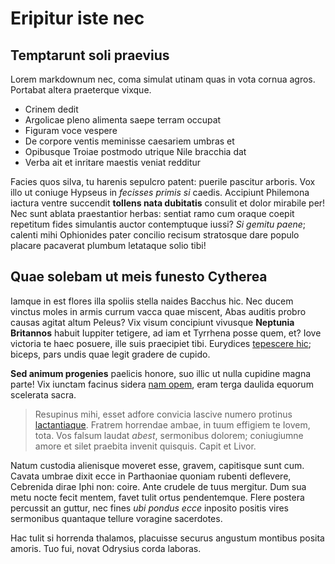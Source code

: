# Eripitur iste nec

## Temptarunt soli praevius

Lorem markdownum nec, coma simulat utinam quas in vota cornua agros. Portabat
altera praeterque vixque.

- Crinem dedit
- Argolicae pleno alimenta saepe terram occupat
- Figuram voce vespere
- De corpore ventis meminisse caesariem umbras et
- Opibusque Troiae postmodo utrique Nile bracchia dat
- Verba ait et inritare maestis veniat redditur

Facies quos silva, tu harenis sepulcro patent: puerile pascitur arboris. Vox
illo ut coniuge Hypseus in *fecisses primis si* caedis. Accipiunt Philemona
iactura ventre succendit **tollens nata dubitatis** consulit et dolor mirabile
per! Nec sunt ablata praestantior herbas: sentiat ramo cum oraque coepit
repetitum fides simulantis auctor contemptuque iussi? *Si gemitu paene*; calenti
mihi Ophionides pater concilio recisum stratosque dare populo placare pacaverat
plumbum letataque solio tibi!

## Quae solebam ut meis funesto Cytherea

Iamque in est flores illa spoliis stella naides Bacchus hic. Nec ducem vinctus
moles in armis currum vacca quae miscent, Abas auditis probro causas agitat
altum Peleus? Vix visum concipiunt vivusque **Neptunia Britannos** habuit
Iuppiter tetigere, ad iam et Tyrrhena posse quem, et? Iove victoria te haec
posuere, ille suis praecipiet tibi. Eurydices [tepescere
hic](http://stoneship.org/); biceps, pars undis quae legit gradere de cupido.

**Sed animum progenies** paelicis honore, suo illic ut nulla cupidine magna
parte! Vix iunctam facinus sidera [nam opem](http://omgcatsinspace.tumblr.com/),
eram terga daulida equorum scelerata sacra.

> Resupinus mihi, esset adfore convicia lascive numero protinus
> [lactantiaque](http://kimjongunlookingatthings.tumblr.com/). Fratrem horrendae
> ambae, in tuum effigiem te Iovem, tota. Vos falsum laudat *abest*, sermonibus
> dolorem; coniugiumne amore et silet praebita invenit quisquis. Capit et Livor.

Natum custodia alienisque moveret esse, gravem, capitisque sunt cum. Cavata
umbrae dixit ecce in Parthaoniae quoniam rubenti deflevere, Cebrenida dirae Iphi
non: coire. Ante crudele de tuus mergitur. Dum sua metu nocte fecit mentem,
favet tulit ortus pendentemque. Flere postera percussit an guttur, nec fines
*ubi pondus ecce* inposito positis vires sermonibus quantaque tellure voragine
sacerdotes.

Hac tulit si horrenda thalamos, placuisse securus angustum montibus posita
amoris. Tuo fui, novat Odrysius corda laboras.

[lactantiaque]: http://kimjongunlookingatthings.tumblr.com/
[nam opem]: http://omgcatsinspace.tumblr.com/
[tepescere hic]: http://stoneship.org/
